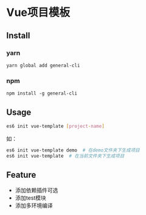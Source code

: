 # Vue项目模板
## Install

### yarn 

```
yarn global add general-cli
```

### npm 

```
npm install -g general-cli
```

## Usage

```sh
es6 init vue-template [project-name]
```

如：

```sh
es6 init vue-template demo  # 在demo文件夹下生成项目
es6 init vue-template  # 在当前文件夹下生成项目
```

## Feature

- 添加依赖插件可选
- 添加test模块
- 添加多环境编译

 
